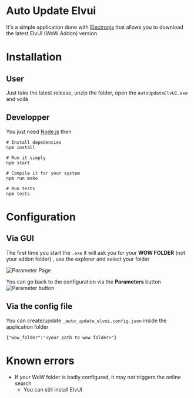 # Auto Update Elvui

It's a simple application done with [Electronjs](https://www.electronjs.org/) that allows you to download the latest ElvUI (WoW Addon) version

# Installation

## User

Just take the latest release, unzip the folder, open the `AutoUpdateElvUI.exe` and voilà

## Developper

You just need [Node.js](https://nodejs.org/en/) then

```
# Install depedencies
npm install

# Run it simply
npm start

# Compile it for your system
npm run make

# Run tests
npm tests
```

# Configuration

## Via GUI

The first time you start the `.exe` it will ask you for your **WOW FOLDER** (not your addon folder) , use the explorer and select your folder

![Parameter Page](https://user-images.githubusercontent.com/33480010/161818163-2f0509ea-5104-49b6-816d-2ce09e9e54c4.png)


You can go back to the configuration via the **Parameters** button
![Parameter button](https://user-images.githubusercontent.com/33480010/161818242-32d2af79-6ad6-43da-bf39-5e488fc00813.png)


## Via the config file

You can create/update `_auto_update_elvui.config.json` inside the application folder

```
{"wow_folder":"<your path to wow folder>"}
```

# Known errors

- If your WoW folder is badly configured, it may not triggers the online search
  - You can still install ElvUI
